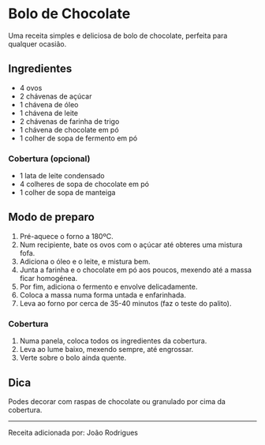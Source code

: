 # Bolo de Chocolate

Uma receita simples e deliciosa de bolo de chocolate, perfeita para qualquer ocasião.

## Ingredientes

- 4 ovos
- 2 chávenas de açúcar
- 1 chávena de óleo
- 1 chávena de leite
- 2 chávenas de farinha de trigo
- 1 chávena de chocolate em pó
- 1 colher de sopa de fermento em pó

### Cobertura (opcional)

- 1 lata de leite condensado
- 4 colheres de sopa de chocolate em pó
- 1 colher de sopa de manteiga

## Modo de preparo

1. Pré-aquece o forno a 180ºC.
2. Num recipiente, bate os ovos com o açúcar até obteres uma mistura fofa.
3. Adiciona o óleo e o leite, e mistura bem.
4. Junta a farinha e o chocolate em pó aos poucos, mexendo até a massa ficar homogénea.
5. Por fim, adiciona o fermento e envolve delicadamente.
6. Coloca a massa numa forma untada e enfarinhada.
7. Leva ao forno por cerca de 35-40 minutos (faz o teste do palito).

### Cobertura

1. Numa panela, coloca todos os ingredientes da cobertura.
2. Leva ao lume baixo, mexendo sempre, até engrossar.
3. Verte sobre o bolo ainda quente.

## Dica

Podes decorar com raspas de chocolate ou granulado por cima da cobertura.

---

Receita adicionada por: João Rodrigues

